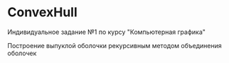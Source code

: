 # ConvexHull
Индивидуальное задание №1 по курсу "Компьютерная графика"

Построение выпуклой оболочки рекурсивным методом объединения оболочек

